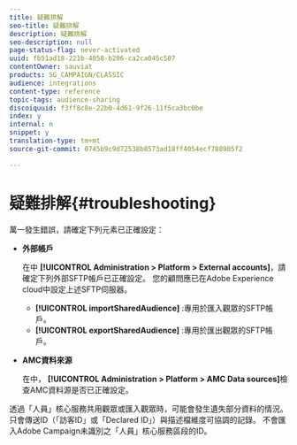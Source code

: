 ```yaml
---
title: 疑難排解
seo-title: 疑難排解
description: 疑難排解
seo-description: null
page-status-flag: never-activated
uuid: fb51ad18-221b-4058-b206-ca2ca045c507
contentOwner: sauviat
products: SG_CAMPAIGN/CLASSIC
audience: integrations
content-type: reference
topic-tags: audience-sharing
discoiquuid: f3ff8c8e-22b0-4d61-9f26-11f5ca3bc0be
index: y
internal: n
snippet: y
translation-type: tm+mt
source-git-commit: 0745b9c9d72538b8573ad18ff4054ecf788905f2

---
```



# 疑難排解{#troubleshooting}

萬一發生錯誤，請確定下列元素已正確設定：

* **外部帳戶**

   在中 **[!UICONTROL Administration > Platform > External accounts]**，請確定下列外部SFTP帳戶已正確設定。 您的顧問應已在Adobe Experience cloud中設定上述SFTP伺服器。

   * **[!UICONTROL importSharedAudience]** :專用於匯入觀眾的SFTP帳戶。
   * **[!UICONTROL exportSharedAudience]** :專用於匯出觀眾的SFTP帳戶。

* **AMC資料來源**

   在中， **[!UICONTROL Administration > Platform > AMC Data sources]**&#x200B;檢查AMC資料源是否已正確設定。

透過「人員」核心服務共用觀眾或匯入觀眾時，可能會發生遺失部分資料的情況。 只會傳送ID（「訪客ID」或「Declared ID」）與描述檔維度可協調的記錄。 不會匯入Adobe Campaign未識別之「人員」核心服務區段的ID。
